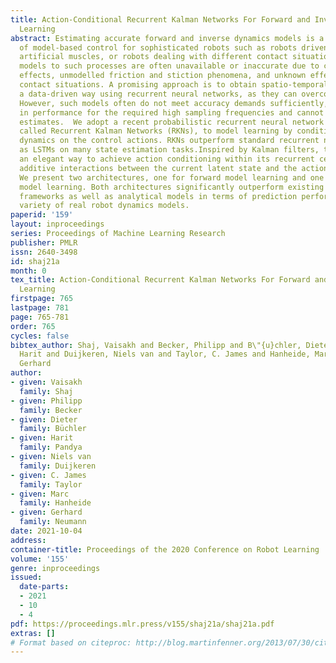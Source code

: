 ```yaml
---
title: Action-Conditional Recurrent Kalman Networks For Forward and Inverse Dynamics
  Learning
abstract: Estimating accurate forward and inverse dynamics models is a crucial component
  of model-based control for sophisticated robots such as robots driven by hydraulics,
  artificial muscles, or robots dealing with different contact situations. Analytic
  models to such processes are often unavailable or inaccurate due to complex hysteresis
  effects, unmodelled friction and stiction phenomena, and unknown effects during
  contact situations. A promising approach is to obtain spatio-temporal models in
  a data-driven way using recurrent neural networks, as they can overcome those issues.
  However, such models often do not meet accuracy demands sufficiently, degenerate
  in performance for the required high sampling frequencies and cannot provide uncertainty
  estimates.  We adopt a recent probabilistic recurrent neural network architecture,
  called Recurrent Kalman Networks (RKNs), to model learning by conditioning its transition
  dynamics on the control actions. RKNs outperform standard recurrent networks such
  as LSTMs on many state estimation tasks.Inspired by Kalman filters, the RKN provides
  an elegant way to achieve action conditioning within its recurrent cell by leveraging
  additive interactions between the current latent state and the action variables.
  We present two architectures, one for forward model learning and one for inverse
  model learning. Both architectures significantly outperform existing model learning
  frameworks as well as analytical models in terms of prediction performance on a
  variety of real robot dynamics models.
paperid: '159'
layout: inproceedings
series: Proceedings of Machine Learning Research
publisher: PMLR
issn: 2640-3498
id: shaj21a
month: 0
tex_title: Action-Conditional Recurrent Kalman Networks For Forward and Inverse Dynamics
  Learning
firstpage: 765
lastpage: 781
page: 765-781
order: 765
cycles: false
bibtex_author: Shaj, Vaisakh and Becker, Philipp and B\"{u}chler, Dieter and Pandya,
  Harit and Duijkeren, Niels van and Taylor, C. James and Hanheide, Marc and Neumann,
  Gerhard
author:
- given: Vaisakh
  family: Shaj
- given: Philipp
  family: Becker
- given: Dieter
  family: Büchler
- given: Harit
  family: Pandya
- given: Niels van
  family: Duijkeren
- given: C. James
  family: Taylor
- given: Marc
  family: Hanheide
- given: Gerhard
  family: Neumann
date: 2021-10-04
address:
container-title: Proceedings of the 2020 Conference on Robot Learning
volume: '155'
genre: inproceedings
issued:
  date-parts:
  - 2021
  - 10
  - 4
pdf: https://proceedings.mlr.press/v155/shaj21a/shaj21a.pdf
extras: []
# Format based on citeproc: http://blog.martinfenner.org/2013/07/30/citeproc-yaml-for-bibliographies/
---
```

